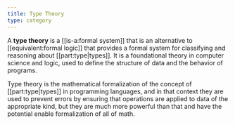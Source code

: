 ```yaml
---
title: Type Theory
type: category
---
```

A **type theory** is a [[is-a:formal system]] that is an alternative to [[equivalent:formal logic]] that provides a formal system for classifying and reasoning about [[part:type|types]]. It is a foundational theory in computer science and logic, used to define the structure of data and the behavior of programs.

Type theory is the mathematical formalization of the concept of [[part:type|types]] in programming languages, and in that context they are used to prevent errors by ensuring that operations are applied to data of the appropriate kind, but they are much more powerful than that and have the potential enable formalization of all of math.
